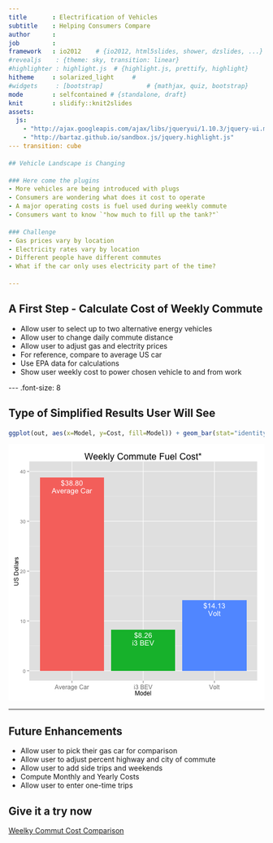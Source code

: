 ```yaml
---
title       : Electrification of Vehicles
subtitle    : Helping Consumers Compare
author      : 
job         : 
framework   : io2012    # {io2012, html5slides, shower, dzslides, ...}
#revealjs    : {theme: sky, transition: linear}
#highlighter : highlight.js  # {highlight.js, prettify, highlight}
hitheme     : solarized_light     # 
#widgets     : [bootstrap]            # {mathjax, quiz, bootstrap}
mode        : selfcontained # {standalone, draft}
knit        : slidify::knit2slides
assets:
  js:
    - "http://ajax.googleapis.com/ajax/libs/jqueryui/1.10.3/jquery-ui.min.js"
    - "http://bartaz.github.io/sandbox.js/jquery.highlight.js"
--- transition: cube 

## Vehicle Landscape is Changing

### Here come the plugins
- More vehicles are being introduced with plugs
- Consumers are wondering what does it cost to operate
- A major operating costs is fuel used during weekly commute
- Consumers want to know `"how much to fill up the tank?"`

### Challenge
- Gas prices vary by location
- Electricity rates vary by location
- Different people have different commutes
- What if the car only uses electricity part of the time?

--- 
```


## A First Step - Calculate Cost of Weekly Commute

- Allow user to select up to two alternative energy vehicles
- Allow user to change daily commute distance
- Allow user to adjust gas and electrity prices
- For reference, compare to average US car
- Use EPA data for calculations
- Show user weekly cost to power chosen vehicle to and from work

--- .font-size: 8 

## Type of Simplified Results User Will See

```r
ggplot(out, aes(x=Model, y=Cost, fill=Model)) + geom_bar(stat="identity") + geom_text(aes(label=dispCost), vjust=1.5, colour="white") + geom_text(aes(label=Model), vjust=3, colour="white") + ggtitle("Weekly Commute Fuel Cost*") + ylim(0,maxY) +  ylab("US Dollars") + theme(axis.text.x=element_text(size=12),plot.title=element_text(size=18)) + guides(fill=FALSE)
```


![plot of chunk unnamed-chunk-2](assets/fig/unnamed-chunk-2.png) 


--- 

## Future Enhancements

- Allow user to pick their gas car for comparison
- Allow user to adjust percent highway and city of commute
- Allow user to add side trips and weekends
- Compute Monthly and Yearly Costs
- Allow user to enter one-time trips

## Give it a try now
[Weelky Commut Cost Comparison](http://hsparra.shinyapps.io/mpg_comparison/)
